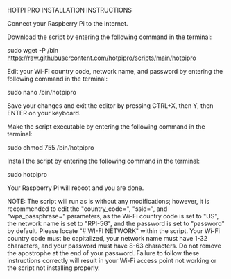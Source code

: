 HOTPI PRO INSTALLATION INSTRUCTIONS

Connect your Raspberry Pi to the internet.

Download the script by entering the following command in the terminal:

sudo wget -P /bin https://raw.githubusercontent.com/hotpipro/scripts/main/hotpipro

Edit your Wi-Fi country code, network name, and password by entering the following command in the terminal:

sudo nano /bin/hotpipro

Save your changes and exit the editor by pressing CTRL+X, then Y, then ENTER on your keyboard.

Make the script executable by entering the following command in the terminal:

sudo chmod 755 /bin/hotpipro

Install the script by entering the following command in the terminal:

sudo hotpipro

Your Raspberry Pi will reboot and you are done.

NOTE: The script will run as is without any modifications; however, it is recommended to edit the "country_code=", "ssid=", and "wpa_passphrase=" parameters, as the Wi-Fi country code is set to "US", the network name is set to "RPI-5G", and the password is set to "password" by default. Please locate "# WI-FI NETWORK" within the script. Your Wi-Fi country code must be capitalized, your network name must have 1-32 characters, and your password must have 8-63 characters. Do not remove the apostrophe at the end of your password. Failure to follow these instructions correctly will result in your Wi-Fi access point not working or the script not installing properly.

